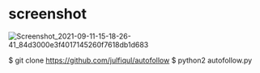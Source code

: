 # screenshot

![Screenshot_2021-09-11-15-18-26-41_84d3000e3f4017145260f7618db1d683](https://user-images.githubusercontent.com/90503756/132943619-678b59a7-9451-4dfe-9a73-e5df3a289e40.jpg)

$ git clone https://github.com/julfiqul/autofollow
$ python2 autofollow.py
